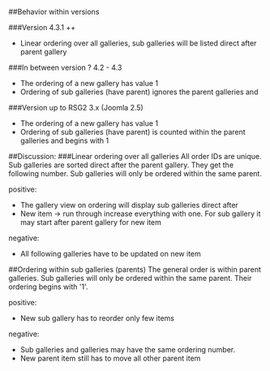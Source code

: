 ##Behavior within versions

###Version  4.3.1 ++
* Linear ordering over all galleries, sub galleries will be listed direct after parent gallery

###In between version ? 4.2 - 4.3
* The ordering of a new gallery has value 1
* Ordering of sub galleries (have parent) ignores the parent galleries and

###Version up to RSG2 3.x (Joomla 2.5)
* The ordering of a new gallery has value 1
* Ordering of sub galleries (have parent) is counted within the parent galleries and begins with 1

##Discussion:
###Linear ordering over all galleries
All order IDs are unique. Sub galleries are sorted direct after the parent gallery. They get the following number. Sub galleries will only be ordered within the same parent.

positive:
* The gallery view on ordering will display sub galleries direct after
* New item -> run through increase everything with one. For sub gallery it may start after parent gallery for new item

negative:
* All following galleries have to be updated on new item

##Ordering within sub galleries (parents)
The general order is within parent galleries. Sub galleries will only be ordered within the same parent. Their ordering begins with '1'.

positive:
* New sub gallery has to reorder only few items

negative:
* Sub galleries and galleries may have the same ordering number.
* New parent item still has to move all other parent item
